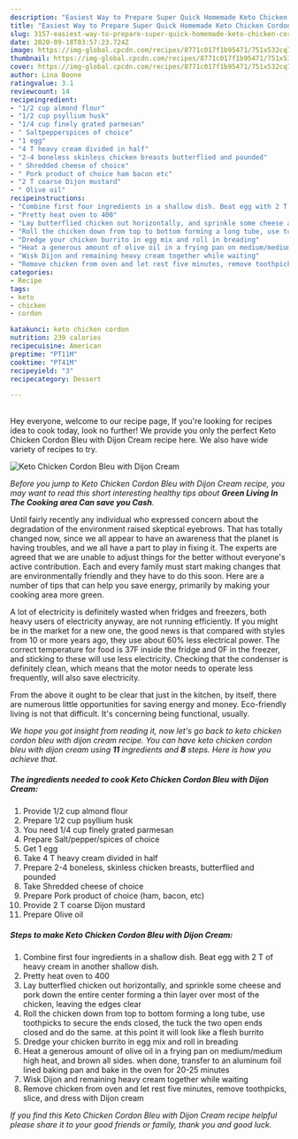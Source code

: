 ```yaml
---
description: "Easiest Way to Prepare Super Quick Homemade Keto Chicken Cordon Bleu with Dijon Cream"
title: "Easiest Way to Prepare Super Quick Homemade Keto Chicken Cordon Bleu with Dijon Cream"
slug: 3157-easiest-way-to-prepare-super-quick-homemade-keto-chicken-cordon-bleu-with-dijon-cream
date: 2020-09-18T03:57:23.724Z
image: https://img-global.cpcdn.com/recipes/8771c017f1b95471/751x532cq70/keto-chicken-cordon-bleu-with-dijon-cream-recipe-main-photo.jpg
thumbnail: https://img-global.cpcdn.com/recipes/8771c017f1b95471/751x532cq70/keto-chicken-cordon-bleu-with-dijon-cream-recipe-main-photo.jpg
cover: https://img-global.cpcdn.com/recipes/8771c017f1b95471/751x532cq70/keto-chicken-cordon-bleu-with-dijon-cream-recipe-main-photo.jpg
author: Lina Boone
ratingvalue: 3.1
reviewcount: 14
recipeingredient:
- "1/2 cup almond flour"
- "1/2 cup psyllium husk"
- "1/4 cup finely grated parmesan"
- " Saltpepperspices of choice"
- "1 egg"
- "4 T heavy cream divided in half"
- "2-4 boneless skinless chicken breasts butterflied and pounded"
- " Shredded cheese of choice"
- " Pork product of choice ham bacon etc"
- "2 T coarse Dijon mustard"
- " Olive oil"
recipeinstructions:
- "Combine first four ingredients in a shallow dish. Beat egg with 2 T of heavy cream in another shallow dish."
- "Pretty heat oven to 400"
- "Lay butterflied chicken out horizontally, and sprinkle some cheese and pork down the entire center forming a thin layer over most of the chicken, leaving the edges clear"
- "Roll the chicken down from top to bottom forming a long tube, use toothpicks to secure the ends closed, the tuck the two open ends closed and do the same. at this point it will look like a flesh burrito"
- "Dredge your chicken burrito in egg mix and roll in breading"
- "Heat a generous amount of olive oil in a frying pan on medium/medium high heat, and brown all sides. when done, transfer to an aluminum foil lined baking pan and bake in the oven for 20-25 minutes"
- "Wisk Dijon and remaining heavy cream together while waiting"
- "Remove chicken from oven and let rest five minutes, remove toothpicks, slice, and dress with Dijon cream"
categories:
- Recipe
tags:
- keto
- chicken
- cordon

katakunci: keto chicken cordon 
nutrition: 239 calories
recipecuisine: American
preptime: "PT11M"
cooktime: "PT41M"
recipeyield: "3"
recipecategory: Dessert

---
```

<br>
Hey everyone, welcome to our recipe page, If you're looking for recipes idea to cook today, look no further! We provide you only the perfect Keto Chicken Cordon Bleu with Dijon Cream recipe here. We also have wide variety of recipes to try.
<br>


![Keto Chicken Cordon Bleu with Dijon Cream](https://img-global.cpcdn.com/recipes/8771c017f1b95471/751x532cq70/keto-chicken-cordon-bleu-with-dijon-cream-recipe-main-photo.jpg)

<i>Before you jump to Keto Chicken Cordon Bleu with Dijon Cream recipe, you may want to read this short interesting healthy tips about 
<strong>Green Living In The Cooking area Can save you Cash</strong>.</i>
</br>

Until fairly recently any individual who expressed concern about the degradation of the environment raised skeptical eyebrows. That has totally changed now, since we all appear to have an awareness that the planet is having troubles, and we all have a part to play in fixing it. The experts are agreed that we are unable to adjust things for the better without everyone's active contribution. Each and every family must start making changes that are environmentally friendly and they have to do this soon. Here are a number of tips that can help you save energy, primarily by making your cooking area more green.

A lot of electricity is definitely wasted when fridges and freezers, both heavy users of electricity anyway, are not running efficiently. If you might be in the market for a new one, the good news is that compared with styles from 10 or more years ago, they use about 60% less electrical power. The correct temperature for food is 37F inside the fridge and 0F in the freezer, and sticking to these will use less electricity. Checking that the condenser is definitely clean, which means that the motor needs to operate less frequently, will also save electricity.

From the above it ought to be clear that just in the kitchen, by itself, there are numerous little opportunities for saving energy and money. Eco-friendly living is not that difficult. It's concerning being functional, usually.


<i>We hope you got insight from reading it, now let's go back to keto chicken cordon bleu with dijon cream recipe. You can have keto chicken cordon bleu with dijon cream using <strong>11</strong> ingredients and <strong>8</strong> steps. Here is how you achieve that.
</i>

##### The ingredients needed to cook Keto Chicken Cordon Bleu with Dijon Cream:

1. Provide 1/2 cup almond flour
1. Prepare 1/2 cup psyllium husk
1. You need 1/4 cup finely grated parmesan
1. Prepare  Salt/pepper/spices of choice
1. Get 1 egg
1. Take 4 T heavy cream divided in half
1. Prepare 2-4 boneless, skinless chicken breasts, butterflied and pounded
1. Take  Shredded cheese of choice
1. Prepare  Pork product of choice (ham, bacon, etc)
1. Provide 2 T coarse Dijon mustard
1. Prepare  Olive oil


##### Steps to make Keto Chicken Cordon Bleu with Dijon Cream:

1. Combine first four ingredients in a shallow dish. Beat egg with 2 T of heavy cream in another shallow dish.
1. Pretty heat oven to 400
1. Lay butterflied chicken out horizontally, and sprinkle some cheese and pork down the entire center forming a thin layer over most of the chicken, leaving the edges clear
1. Roll the chicken down from top to bottom forming a long tube, use toothpicks to secure the ends closed, the tuck the two open ends closed and do the same. at this point it will look like a flesh burrito
1. Dredge your chicken burrito in egg mix and roll in breading
1. Heat a generous amount of olive oil in a frying pan on medium/medium high heat, and brown all sides. when done, transfer to an aluminum foil lined baking pan and bake in the oven for 20-25 minutes
1. Wisk Dijon and remaining heavy cream together while waiting
1. Remove chicken from oven and let rest five minutes, remove toothpicks, slice, and dress with Dijon cream


<i>If you find this Keto Chicken Cordon Bleu with Dijon Cream recipe helpful please share it to your good friends or family, thank you and good luck.</i>
